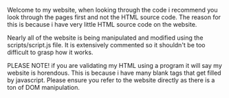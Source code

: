Welcome to my website, when looking through the code i recommend you look through the pages first and not the 
HTML source code. The reason for this is because i have very little HTML source code on the website. 

Nearly all of the website is being manipulated and modified using the scripts/script.js file. It is extensively commented
so it shouldn't be too difficult to grasp how it works.

PLEASE NOTE!
if you are validating my HTML using a program it will say my website is horendous. This is because i have many
blank tags that get filled by javascript. Please ensure you refer to the website directly as there is a ton of
DOM manipulation.